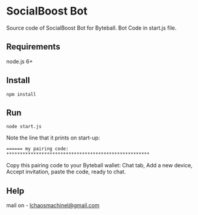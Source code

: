 # SocialBoost Bot

Source code of SocialBoost Bot for Byteball.
Bot Code in start.js file.
## Requirements

node.js 6+

## Install
```
npm install
```
## Run
```
node start.js
```
Note the line that it prints on start-up:
```
====== my pairing code: *****************************************************
```
Copy this pairing code to your Byteball wallet: Chat tab, Add a new device, Accept invitation, paste the code, ready to chat.

## Help

mail on - lchaosmachinel@gmail.com

